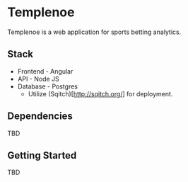 # Templenoe

Templenoe is a web application for sports betting analytics. 


## Stack
- Frontend - Angular
- API - Node JS
- Database - Postgres
	- Utilize (Sqitch)[http://sqitch.org/] for deployment.


## Dependencies
TBD


## Getting Started
TBD